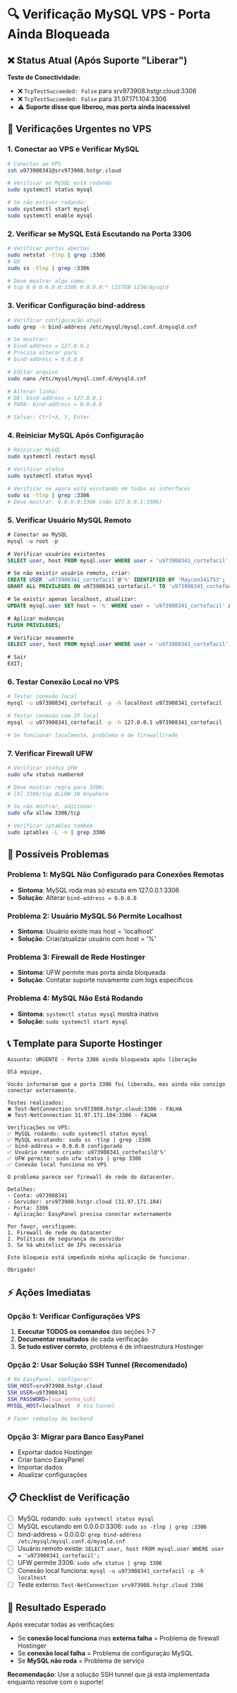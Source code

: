 # 🔍 Verificação MySQL VPS - Porta Ainda Bloqueada

## ❌ Status Atual (Após Suporte "Liberar")

**Teste de Conectividade:**
- ❌ `TcpTestSucceeded: False` para srv973908.hstgr.cloud:3306
- ❌ `TcpTestSucceeded: False` para 31.97.171.104:3306
- ⚠️ **Suporte disse que liberou, mas porta ainda inacessível**

## 🚨 Verificações Urgentes no VPS

### 1. Conectar ao VPS e Verificar MySQL

```bash
# Conectar ao VPS
ssh u973908341@srv973908.hstgr.cloud

# Verificar se MySQL está rodando
sudo systemctl status mysql

# Se não estiver rodando:
sudo systemctl start mysql
sudo systemctl enable mysql
```

### 2. Verificar se MySQL Está Escutando na Porta 3306

```bash
# Verificar portas abertas
sudo netstat -tlnp | grep :3306
# OU
sudo ss -tlnp | grep :3306

# Deve mostrar algo como:
# tcp 0 0 0.0.0.0:3306 0.0.0.0:* LISTEN 1234/mysqld
```

### 3. Verificar Configuração bind-address

```bash
# Verificar configuração atual
sudo grep -n bind-address /etc/mysql/mysql.conf.d/mysqld.cnf

# Se mostrar:
# bind-address = 127.0.0.1
# Precisa alterar para:
# bind-address = 0.0.0.0

# Editar arquivo
sudo nano /etc/mysql/mysql.conf.d/mysqld.cnf

# Alterar linha:
# DE: bind-address = 127.0.0.1
# PARA: bind-address = 0.0.0.0

# Salvar: Ctrl+X, Y, Enter
```

### 4. Reiniciar MySQL Após Configuração

```bash
# Reiniciar MySQL
sudo systemctl restart mysql

# Verificar status
sudo systemctl status mysql

# Verificar se agora está escutando em todas as interfaces
sudo ss -tlnp | grep :3306
# Deve mostrar: 0.0.0.0:3306 (não 127.0.0.1:3306)
```

### 5. Verificar Usuário MySQL Remoto

```sql
# Conectar ao MySQL
mysql -u root -p

# Verificar usuários existentes
SELECT user, host FROM mysql.user WHERE user = 'u973908341_cortefacil';

# Se não existir usuário remoto, criar:
CREATE USER 'u973908341_cortefacil'@'%' IDENTIFIED BY 'Maycon341753';
GRANT ALL PRIVILEGES ON u973908341_cortefacil.* TO 'u973908341_cortefacil'@'%';

# Se existir apenas localhost, atualizar:
UPDATE mysql.user SET host = '%' WHERE user = 'u973908341_cortefacil' AND host = 'localhost';

# Aplicar mudanças
FLUSH PRIVILEGES;

# Verificar novamente
SELECT user, host FROM mysql.user WHERE user = 'u973908341_cortefacil';

# Sair
EXIT;
```

### 6. Testar Conexão Local no VPS

```bash
# Testar conexão local
mysql -u u973908341_cortefacil -p -h localhost u973908341_cortefacil

# Testar conexão com IP local
mysql -u u973908341_cortefacil -p -h 127.0.0.1 u973908341_cortefacil

# Se funcionar localmente, problema é de firewall/rede
```

### 7. Verificar Firewall UFW

```bash
# Verificar status UFW
sudo ufw status numbered

# Deve mostrar regra para 3306:
# [X] 3306/tcp ALLOW IN Anywhere

# Se não mostrar, adicionar:
sudo ufw allow 3306/tcp

# Verificar iptables também
sudo iptables -L -n | grep 3306
```

## 🔧 Possíveis Problemas

### Problema 1: MySQL Não Configurado para Conexões Remotas
- **Sintoma**: MySQL roda mas só escuta em 127.0.0.1:3306
- **Solução**: Alterar `bind-address = 0.0.0.0`

### Problema 2: Usuário MySQL Só Permite Localhost
- **Sintoma**: Usuário existe mas host = 'localhost'
- **Solução**: Criar/atualizar usuário com host = '%'

### Problema 3: Firewall de Rede Hostinger
- **Sintoma**: UFW permite mas porta ainda bloqueada
- **Solução**: Contatar suporte novamente com logs específicos

### Problema 4: MySQL Não Está Rodando
- **Sintoma**: `systemctl status mysql` mostra inativo
- **Solução**: `sudo systemctl start mysql`

## 📞 Template para Suporte Hostinger

```
Assunto: URGENTE - Porta 3306 ainda bloqueada após liberação

Olá equipe,

Vocês informaram que a porta 3306 foi liberada, mas ainda não consigo conectar externamente.

Testes realizados:
❌ Test-NetConnection srv973908.hstgr.cloud:3306 - FALHA
❌ Test-NetConnection 31.97.171.104:3306 - FALHA

Verificações no VPS:
✅ MySQL rodando: sudo systemctl status mysql
✅ MySQL escutando: sudo ss -tlnp | grep :3306
✅ bind-address = 0.0.0.0 configurado
✅ Usuário remoto criado: u973908341_cortefacil@'%'
✅ UFW permite: sudo ufw status | grep 3306
✅ Conexão local funciona no VPS

O problema parece ser firewall de rede do datacenter.

Detalhes:
- Conta: u973908341
- Servidor: srv973908.hstgr.cloud (31.97.171.104)
- Porta: 3306
- Aplicação: EasyPanel precisa conectar externamente

Por favor, verifiquem:
1. Firewall de rede do datacenter
2. Políticas de segurança do servidor
3. Se há whitelist de IPs necessária

Este bloqueio está impedindo minha aplicação de funcionar.

Obrigado!
```

## ⚡ Ações Imediatas

### Opção 1: Verificar Configurações VPS
1. **Executar TODOS os comandos** das seções 1-7
2. **Documentar resultados** de cada verificação
3. **Se tudo estiver correto**, problema é de infraestrutura Hostinger

### Opção 2: Usar Solução SSH Tunnel (Recomendado)
```bash
# No EasyPanel, configurar:
SSH_HOST=srv973908.hstgr.cloud
SSH_USER=u973908341
SSH_PASSWORD=[sua_senha_ssh]
MYSQL_HOST=localhost  # Via tunnel

# Fazer redeploy do backend
```

### Opção 3: Migrar para Banco EasyPanel
- Exportar dados Hostinger
- Criar banco EasyPanel
- Importar dados
- Atualizar configurações

## 📋 Checklist de Verificação

- [ ] MySQL rodando: `sudo systemctl status mysql`
- [ ] MySQL escutando em 0.0.0.0:3306: `sudo ss -tlnp | grep :3306`
- [ ] bind-address = 0.0.0.0: `grep bind-address /etc/mysql/mysql.conf.d/mysqld.cnf`
- [ ] Usuário remoto existe: `SELECT user, host FROM mysql.user WHERE user = 'u973908341_cortefacil';`
- [ ] UFW permite 3306: `sudo ufw status | grep 3306`
- [ ] Conexão local funciona: `mysql -u u973908341_cortefacil -p -h localhost`
- [ ] Teste externo: `Test-NetConnection srv973908.hstgr.cloud 3306`

## 🎯 Resultado Esperado

Após executar todas as verificações:
- Se **conexão local funciona** mas **externa falha** = Problema de firewall Hostinger
- Se **conexão local falha** = Problema de configuração MySQL
- Se **MySQL não roda** = Problema de serviço

**Recomendação**: Use a solução SSH tunnel que já está implementada enquanto resolve com o suporte!